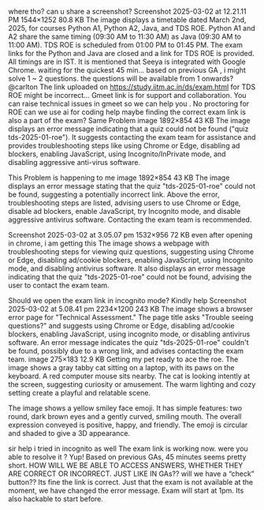 where tho? can u share a screenshot?
Screenshot 2025-03-02 at 12.21.11 PM 1544×1252 80.8 KB
The image displays a timetable dated March 2nd, 2025, for courses Python A1, Python A2, Java, and TDS ROE. Python A1 and A2 share the same timing (09:30 AM to 11:30 AM) as Java (09:30 AM to 11:00 AM). TDS ROE is scheduled from 01:00 PM to 01:45 PM. The exam links for the Python and Java are closed and a link for TDS ROE is provided. All timings are in IST.  It is mentioned that Seeya is integrated with Google Chrome.
waiting for the quickest 45 min… based on previous GA , i might solve 1 ~ 2 questions.
the questions will be available from 1 onwards?
@carlton The link uploaded on https://study.iitm.ac.in/ds/exam.html for TDS ROE might be incorrect…
Gmeet link is for support and collaboration. You can raise technical issues in gmeet so we can help you . No proctoring for ROE
can we use ai for coding help
maybe finding the correct exam link is also a part of the exam?
Same Problem image 1892×854 43 KB
The image displays an error message indicating that a quiz could not be found ("quiz tds-2025-01-roe"). It suggests contacting the exam team for assistance and provides troubleshooting steps like using Chrome or Edge, disabling ad blockers, enabling JavaScript, using Incognito/InPrivate mode, and disabling aggressive anti-virus software.

This Problem is happening to me image 1892×854 43 KB
The image displays an error message stating that the quiz "tds-2025-01-roe" could not be found, suggesting a potentially incorrect link. Above the error, troubleshooting steps are listed, advising users to use Chrome or Edge, disable ad blockers, enable JavaScript, try Incognito mode, and disable aggressive antivirus software. Contacting the exam team is recommended.

Screenshot 2025-03-02 at 3.05.07 pm 1532×956 72 KB even after opening in chrome, i am getting this
The image shows a webpage with troubleshooting steps for viewing quiz questions, suggesting using Chrome or Edge, disabling ad/cookie blockers, enabling JavaScript, using Incognito mode, and disabling antivirus software.  It also displays an error message indicating that the quiz "tds-2025-01-roe" could not be found, advising the user to contact the exam team.

Should we open the exam link in incognito mode? Kindly help
Screenshot 2025-03-02 at 5.08.41 pm 2234×1200 243 KB
The image shows a browser error page for "Technical Assessment." The page title asks "Trouble seeing questions?" and suggests using Chrome or Edge, disabling ad/cookie blockers, enabling JavaScript, using incognito mode, or disabling antivirus software. An error message indicates the quiz "tds-2025-01-roe" couldn't be found, possibly due to a wrong link, and advises contacting the exam team.
image 275×183 12.9 KB Getting my pet ready to ace the roe.
The image shows a gray tabby cat sitting on a laptop, with its paws on the keyboard. A red computer mouse sits nearby. The cat is looking intently at the screen, suggesting curiosity or amusement. The warm lighting and cozy setting create a playful and relatable scene.

The image shows a yellow smiley face emoji. It has simple features: two round, dark brown eyes and a gently curved, smiling mouth. The overall expression conveyed is positive, happy, and friendly. The emoji is circular and shaded to give a 3D appearance.

sir help i tried in incognito as well
The exam link is working now.
were you able to resolve it ?
Yup! Based on previous GAs, 45 minutes seems pretty short.
HOW WILL WE BE ABLE TO ACCESS ANSWERS, WHETHER THEY ARE CORRECT OR INCORRECT. JUST LIKE IN GAs?? will we have a “check” button??
Its fine the link is correct. Just that the exam is not available at the moment, we have changed the error message. Exam will start at 1pm. Its also hackable to start before.
